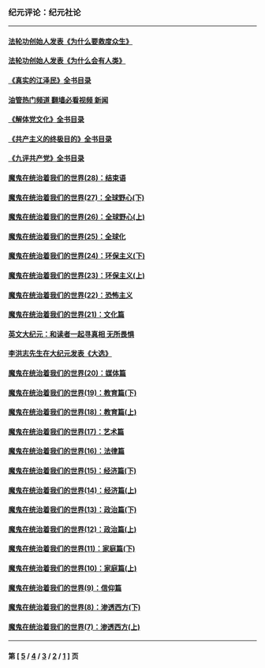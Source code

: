 ### 纪元评论：纪元社论
---
#### [法轮功创始人发表《为什么要救度众生》](../../pages/nsc422/n13975246.md?08070330) 
#### [法轮功创始人发表《为什么会有人类》](../../pages/nsc422/n13912117.md?08070330) 
#### [《真实的江泽民》全书目录](../../pages/nsc422/n13721399.md?08070330) 
#### [油管热门频道 翻墙必看视频 新闻](ok?08070330)
#### [《解体党文化》全书目录](../../pages/nsc422/n13721157.md?08070330) 
#### [《共产主义的终极目的》全书目录](../../pages/nsc422/n13721048.md?08070330) 
#### [《九评共产党》全书目录](../../pages/nsc422/n13708085.md?08070330) 
#### [魔鬼在统治着我们的世界(28)：结束语](../../pages/nsc422/n10936246.md?08070330) 
#### [魔鬼在统治着我们的世界(27)：全球野心(下)](../../pages/nsc422/n10928319.md?08070330) 
#### [魔鬼在统治着我们的世界(26)：全球野心(上)](../../pages/nsc422/n10900318.md?08070330) 
#### [魔鬼在统治着我们的世界(25)：全球化](../../pages/nsc422/n10788205.md?08070330) 
#### [魔鬼在统治着我们的世界(24)：环保主义(下)](../../pages/nsc422/n10695307.md?08070330) 
#### [魔鬼在统治着我们的世界(23)：环保主义(上)](../../pages/nsc422/n10688613.md?08070330) 
#### [魔鬼在统治着我们的世界(22)：恐怖主义](../../pages/nsc422/n10614727.md?08070330) 
#### [魔鬼在统治着我们的世界(21)：文化篇](../../pages/nsc422/n10597706.md?08070330) 
#### [英文大纪元：和读者一起寻真相 无所畏惧](../../pages/nsc422/n12542027.md?08070330) 
#### [李洪志先生在大纪元发表《大选》](../../pages/nsc422/n12534746.md?08070330) 
#### [魔鬼在统治着我们的世界(20)：媒体篇](../../pages/nsc422/n10586579.md?08070330) 
#### [魔鬼在统治着我们的世界(19)：教育篇(下)](../../pages/nsc422/n10564808.md?08070330) 
#### [魔鬼在统治着我们的世界(18)：教育篇(上)](../../pages/nsc422/n10526970.md?08070330) 
#### [魔鬼在统治着我们的世界(17)：艺术篇](../../pages/nsc422/n10499093.md?08070330) 
#### [魔鬼在统治着我们的世界(16)：法律篇](../../pages/nsc422/n10485969.md?08070330) 
#### [魔鬼在统治着我们的世界(15)：经济篇(下)](../../pages/nsc422/n10469975.md?08070330) 
#### [魔鬼在统治着我们的世界(14)：经济篇(上)](../../pages/nsc422/n10457370.md?08070330) 
#### [魔鬼在统治着我们的世界(13)：政治篇(下)](../../pages/nsc422/n10448270.md?08070330) 
#### [魔鬼在统治着我们的世界(12)：政治篇(上)](../../pages/nsc422/n10444576.md?08070330) 
#### [魔鬼在统治着我们的世界(11)：家庭篇(下)](../../pages/nsc422/n10440961.md?08070330) 
#### [魔鬼在统治着我们的世界(10)：家庭篇(上)](../../pages/nsc422/n10435448.md?08070330) 
#### [魔鬼在统治着我们的世界(9)：信仰篇](../../pages/nsc422/n10432159.md?08070330) 
#### [魔鬼在统治着我们的世界(8)：渗透西方(下)](../../pages/nsc422/n10429603.md?08070330) 
#### [魔鬼在统治着我们的世界(7)：渗透西方(上)](../../pages/nsc422/n10426013.md?08070330) 

---
#### 第 [ [5](./5.md?08070330) / [4](./4.md?08070330) / [3](./3.md?08070330) / [2](./2.md?08070330) / [1](./1.md?08070330) ] 页

